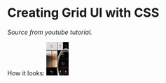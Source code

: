 # Creating Grid UI with CSS 
_Source from youtube tutorial._

How it looks: 
<img src="img/UI.png" alt="add_image" width="51" height="77">
